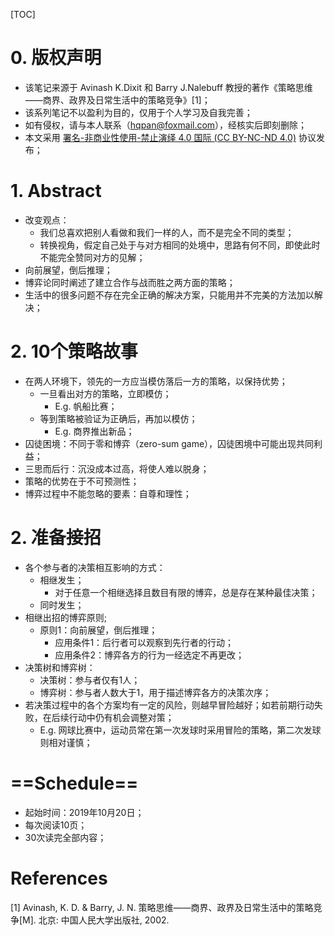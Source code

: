 [TOC]

# 0. 版权声明

- 该笔记来源于 Avinash K.Dixit 和 Barry J.Nalebuff 教授的著作《策略思维——商界、政界及日常生活中的策略竞争》[1]；
- 该系列笔记不以盈利为目的，仅用于个人学习及自我完善；
- 如有侵权，请与本人联系（hqpan@foxmail.com），经核实后即刻删除；
- 本文采用 [署名-非商业性使用-禁止演绎 4.0 国际 (CC BY-NC-ND 4.0)](https://creativecommons.org/licenses/by-nc-nd/4.0/deed.zh) 协议发布；



# 1. Abstract

- 改变观点：
  - 我们总喜欢把别人看做和我们一样的人，而不是完全不同的类型；
  - 转换视角，假定自己处于与对方相同的处境中，思路有何不同，即使此时不能完全赞同对方的见解；
- 向前展望，倒后推理；
- 博弈论同时阐述了建立合作与战而胜之两方面的策略；
- 生活中的很多问题不存在完全正确的解决方案，只能用并不完美的方法加以解决；



# 2. 10个策略故事

- 在两人环境下，领先的一方应当模仿落后一方的策略，以保持优势；
  - 一旦看出对方的策略，立即模仿；
    - E.g. 帆船比赛；
  - 等到策略被验证为正确后，再加以模仿；
    - E.g. 商界推出新品；
- 囚徒困境：不同于零和博弈（zero-sum game），囚徒困境中可能出现共同利益；
- 三思而后行：沉没成本过高，将使人难以脱身；
- 策略的优势在于不可预测性；
- 博弈过程中不能忽略的要素：自尊和理性；



# 2. 准备接招

- 各个参与者的决策相互影响的方式：
  - 相继发生；
    - 对于任意一个相继选择且数目有限的博弈，总是存在某种最佳决策；
  - 同时发生；
- 相继出招的博弈原则;
  - 原则1：向前展望，倒后推理；
    - 应用条件1：后行者可以观察到先行者的行动；
    - 应用条件2：博弈各方的行为一经选定不再更改；
- 决策树和博弈树：
  - 决策树：参与者仅有1人；
  - 博弈树：参与者人数大于1，用于描述博弈各方的决策次序；
- 若决策过程中的各个方案均有一定的风险，则越早冒险越好；如若前期行动失败，在后续行动中仍有机会调整对策；
  - E.g. 网球比赛中，运动员常在第一次发球时采用冒险的策略，第二次发球则相对谨慎；





# ==Schedule==

- 起始时间：2019年10月20日；
- 每次阅读10页；
- 30次读完全部内容；



# References

[1] Avinash, K. D. & Barry, J. N. 策略思维——商界、政界及日常生活中的策略竞争[M]. 北京: 中国人民大学出版社, 2002.